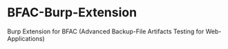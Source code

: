 # BFAC-Burp-Extension
Burp Extension for BFAC (Advanced Backup-File Artifacts Testing for Web-Applications)
